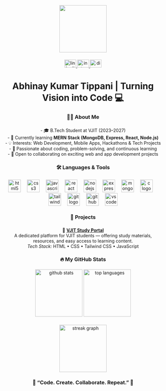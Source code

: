 <div align="center">
  <img height="150" src="https://user-images.githubusercontent.com/74038190/212284136-03988914-d899-44b4-b1d9-4eeccf656e44.gif"  />
</div>

###

<div align="center">
  <a href="https://linkedin.com/in/abhinay-kumar-tippani" target="_blank">
    <img src="https://raw.githubusercontent.com/maurodesouza/profile-readme-generator/master/src/assets/icons/social/linkedin/default.svg" width="37" height="25" alt="linkedin logo"  />
  </a>
  <a href="https://instagram.com/" target="_blank">
    <img src="https://raw.githubusercontent.com/maurodesouza/profile-readme-generator/master/src/assets/icons/social/instagram/default.svg" width="37" height="25" alt="instagram logo"  />
  </a>
  <img src="https://raw.githubusercontent.com/maurodesouza/profile-readme-generator/master/src/assets/icons/social/discord/default.svg" width="37" height="25" alt="discord logo"  />
</div>

###

<h1 align="center">Abhinay Kumar Tippani | Turning Vision into Code 💻</h1>

###

<h3 align="center">👨‍💻 About Me</h3>

###

<p align="center">
  - 🎓 B.Tech Student at VJIT (2023–2027)<br>
  - 🌱 Currently learning <b>MERN Stack (MongoDB, Express, React, Node.js)</b><br>
  - 💡 Interests: Web Development, Mobile Apps, Hackathons & Tech Projects<br>
  - 🚀 Passionate about coding, problem-solving, and continuous learning<br>
  - 💼 Open to collaborating on exciting web and app development projects
</p>

###

<h3 align="center">🛠️ Languages & Tools</h3>

###

<div align="center">
  <img src="https://cdn.jsdelivr.net/gh/devicons/devicon/icons/html5/html5-original.svg" height="40" alt="html5 logo"  />
  <img width="12" />
  <img src="https://cdn.jsdelivr.net/gh/devicons/devicon/icons/css3/css3-original.svg" height="40" alt="css3 logo"  />
  <img width="12" />
  <img src="https://cdn.jsdelivr.net/gh/devicons/devicon/icons/javascript/javascript-original.svg" height="40" alt="javascript logo"  />
  <img width="12" />
  <img src="https://cdn.jsdelivr.net/gh/devicons/devicon/icons/react/react-original.svg" height="40" alt="react logo"  />
  <img width="12" />
  <img src="https://cdn.jsdelivr.net/gh/devicons/devicon/icons/nodejs/nodejs-original.svg" height="40" alt="nodejs logo"  />
  <img width="12" />
  <img src="https://cdn.jsdelivr.net/gh/devicons/devicon/icons/express/express-original.svg" height="40" alt="express logo"  />
  <img width="12" />
  <img src="https://cdn.jsdelivr.net/gh/devicons/devicon/icons/mongodb/mongodb-original.svg" height="40" alt="mongodb logo"  />
  <img width="12" />
  <img src="https://cdn.jsdelivr.net/gh/devicons/devicon/icons/c/c-original.svg" height="40" alt="c logo"  />
  <img width="12" />
  <img src="https://skillicons.dev/icons?i=tailwind" height="40" alt="tailwind logo"  />
  <img width="12" />
  <img src="https://skillicons.dev/icons?i=git" height="40" alt="git logo"  />
  <img width="12" />
  <img src="https://skillicons.dev/icons?i=github" height="40" alt="github logo"  />
  <img width="12" />
  <img src="https://cdn.jsdelivr.net/gh/devicons/devicon/icons/vscode/vscode-original.svg" height="40" alt="vscode logo"  />
</div>

###

<h3 align="center">🚀 Projects</h3>

###

<div align="center">
  
  🔹 <b>[VJIT Study Portal](https://vjit-study-portal.netlify.app/)</b>  
  A dedicated platform for VJIT students — offering study materials, resources, and easy access to learning content.<br>
  <i>Tech Stack:</i> HTML • CSS • Tailwind CSS • JavaScript
  
</div>

###

<h3 align="center">🔥 My GitHub Stats</h3>

###

<div align="center">
  <img src="https://github-readme-stats.vercel.app/api?username=abhinay-kumar-tippani&show_icons=true&theme=tokyonight" height="150" alt="github stats"  />
  <img src="https://github-readme-stats.vercel.app/api/top-langs?username=abhinay-kumar-tippani&layout=compact&theme=tokyonight" height="150" alt="top languages"  />
</div>

###

<div align="center">
  <img src="https://github-readme-streak-stats.herokuapp.com?user=abhinay-kumar-tippani&theme=tokyonight&hide_border=false" height="150" alt="streak graph"  />
</div>

###

<h3 align="center">🌟 “Code. Create. Collaborate. Repeat.” 🌟</h3>
